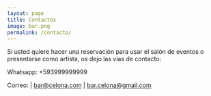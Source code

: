 ```yaml
---
layout: page
title: Contactos
image: bar.png
permalink: /contacto/
---
```


Si usted quiere hacer una reservación para usar el salón de eventos o presentarse como artista, os dejo las vías de contacto:

Whatsapp: +593999999999

Correo: | bar@celona.com | bar.celona@gmail.com
